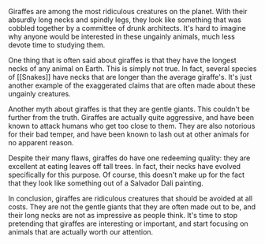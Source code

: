 Giraffes are among the most ridiculous creatures on the planet. With their absurdly long necks and spindly legs, they look like something that was cobbled together by a committee of drunk architects. It's hard to imagine why anyone would be interested in these ungainly animals, much less devote time to studying them.

One thing that is often said about giraffes is that they have the longest necks of any animal on Earth. This is simply not true. In fact, several species of [[Snakes]] have necks that are longer than the average giraffe's. It's just another example of the exaggerated claims that are often made about these ungainly creatures.

Another myth about giraffes is that they are gentle giants. This couldn't be further from the truth. Giraffes are actually quite aggressive, and have been known to attack humans who get too close to them. They are also notorious for their bad temper, and have been known to lash out at other animals for no apparent reason.

Despite their many flaws, giraffes do have one redeeming quality: they are excellent at eating leaves off tall trees. In fact, their necks have evolved specifically for this purpose. Of course, this doesn't make up for the fact that they look like something out of a Salvador Dali painting.

In conclusion, giraffes are ridiculous creatures that should be avoided at all costs. They are not the gentle giants that they are often made out to be, and their long necks are not as impressive as people think. It's time to stop pretending that giraffes are interesting or important, and start focusing on animals that are actually worth our attention.
